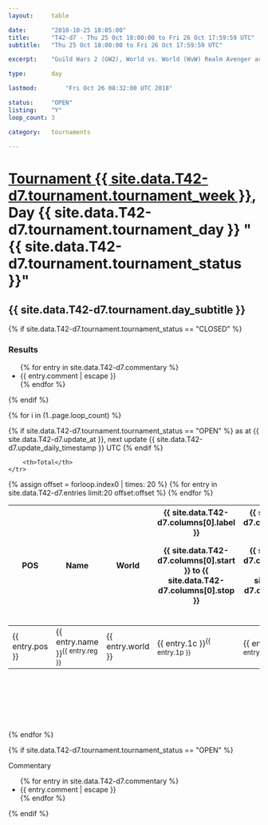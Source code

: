 ```yaml
---
layout: 	table

date: 		"2018-10-25 18:05:00"
title: 		"T42-d7 - Thu 25 Oct 18:00:00 to Fri 26 Oct 17:59:59 UTC"
subtitle: 	"Thu 25 Oct 18:00:00 to Fri 26 Oct 17:59:59 UTC"

excerpt:    "Guild Wars 2 (GW2), World vs. World (WvW) Realm Avenger achivement Tournament. \"Every Kill Counts\""

type:       day

lastmod: 		"Fri Oct 26 08:32:00 UTC 2018"

status:     "OPEN"
listing:    "Y"
loop_count: 3

category: 	tournaments

---
```

<div class="table_header">
    <h1><a href="{{ site.data.T42-d7.tournament.week_url }}">Tournament {{ site.data.T42-d7.tournament.tournament_week }}</a>, Day {{ site.data.T42-d7.tournament.tournament_day }} "{{ site.data.T42-d7.tournament.tournament_status }}"</h1>
    <h2>{{ site.data.T42-d7.tournament.day_subtitle }}</h2> 
</div>

{% if site.data.T42-d7.tournament.tournament_status == "CLOSED" %} 
<div class="commentary">
  <h3>Results</h3>
  <ul>
    {% for entry in site.data.T42-d7.commentary %}
    <li class="commentary_list">{{ entry.comment | escape }}</li>
    {% endfor %}
  </ul>
</div>
{% endif %}


{% for i in (1..page.loop_count) %}

{% if site.data.T42-d7.tournament.tournament_status == "OPEN" %} 
<span class="table_nextupdate">as at {{ site.data.T42-d7.update_at }}, next update {{ site.data.T42-d7.update_daily_timestamp }} UTC</span> 
{% endif %}

<table class="day_table">
  <colgroup>
    <col style="width:18px">
    <col style="width:55px">
    <col style="width:55px">
    <col style="width:12px">
    <col style="width:12px">
    <col style="width:12px">
    <col style="width:12px">
    <col style="width:12px">
    <col style="width:12px">
    <col style="width:12px">
    <col style="width:12px">
    <col style="width:12px">
    <col style="width:12px">
    <col style="width:12px">
    <col style="width:12px">
    <col style="width:12px">
    <col style="width:12px">
    <col style="width:12px">
    <col style="width:12px">
    <col style="width:12px">
    <col style="width:12px">
    <col style="width:12px">
    <col style="width:12px">
    <col style="width:12px">
    <col style="width:12px">
    <col style="width:12px">
    <col style="width:12px">
    <col style="width:18px">
  </colgroup>  
  <thead>
    <tr>
        <th>POS</th>
        <th class="AlignLeft">Name</th>
        <th class="AlignLeft">World</th>

<th><div class="label">{{ site.data.T42-d7.columns[0].label }}<p class="onhover">{{ site.data.T42-d7.columns[0].start }} to {{ site.data.T42-d7.columns[0].stop }}</p></div>​</th>
<th><div class="label">{{ site.data.T42-d7.columns[1].label }}<p class="onhover">{{ site.data.T42-d7.columns[1].start }} to {{ site.data.T42-d7.columns[1].stop }}</p></div>​</th>
<th><div class="label">{{ site.data.T42-d7.columns[2].label }}<p class="onhover">{{ site.data.T42-d7.columns[2].start }} to {{ site.data.T42-d7.columns[2].stop }}</p></div>​</th>
<th><div class="label">{{ site.data.T42-d7.columns[3].label }}<p class="onhover">{{ site.data.T42-d7.columns[3].start }} to {{ site.data.T42-d7.columns[3].stop }}</p></div>​</th>
<th><div class="label">{{ site.data.T42-d7.columns[4].label }}<p class="onhover">{{ site.data.T42-d7.columns[4].start }} to {{ site.data.T42-d7.columns[4].stop }}</p></div>​</th>
<th><div class="label">{{ site.data.T42-d7.columns[5].label }}<p class="onhover">{{ site.data.T42-d7.columns[5].start }} to {{ site.data.T42-d7.columns[5].stop }}</p></div>​</th>
<th><div class="label">{{ site.data.T42-d7.columns[6].label }}<p class="onhover">{{ site.data.T42-d7.columns[6].start }} to {{ site.data.T42-d7.columns[6].stop }}</p></div>​</th>
<th><div class="label">{{ site.data.T42-d7.columns[7].label }}<p class="onhover">{{ site.data.T42-d7.columns[7].start }} to {{ site.data.T42-d7.columns[7].stop }}</p></div>​</th>
<th><div class="label">{{ site.data.T42-d7.columns[8].label }}<p class="onhover">{{ site.data.T42-d7.columns[8].start }} to {{ site.data.T42-d7.columns[8].stop }}</p></div>​</th>
<th><div class="label">{{ site.data.T42-d7.columns[9].label }}<p class="onhover">{{ site.data.T42-d7.columns[9].start }} to {{ site.data.T42-d7.columns[9].stop }}</p></div>​</th>
<th><div class="label">{{ site.data.T42-d7.columns[10].label }}<p class="onhover">{{ site.data.T42-d7.columns[10].start }} to {{ site.data.T42-d7.columns[10].stop }}</p></div>​</th>

<th><div class="label">{{ site.data.T42-d7.columns[11].label }}<p class="onhover">{{ site.data.T42-d7.columns[11].start }} to {{ site.data.T42-d7.columns[11].stop }}</p></div>​</th>
<th><div class="label">{{ site.data.T42-d7.columns[12].label }}<p class="onhover">{{ site.data.T42-d7.columns[12].start }} to {{ site.data.T42-d7.columns[12].stop }}</p></div>​</th>
<th><div class="label">{{ site.data.T42-d7.columns[13].label }}<p class="onhover">{{ site.data.T42-d7.columns[13].start }} to {{ site.data.T42-d7.columns[13].stop }}</p></div>​</th>
<th><div class="label">{{ site.data.T42-d7.columns[14].label }}<p class="onhover">{{ site.data.T42-d7.columns[14].start }} to {{ site.data.T42-d7.columns[14].stop }}</p></div>​</th>
<th><div class="label">{{ site.data.T42-d7.columns[15].label }}<p class="onhover">{{ site.data.T42-d7.columns[15].start }} to {{ site.data.T42-d7.columns[15].stop }}</p></div>​</th>
<th><div class="label">{{ site.data.T42-d7.columns[16].label }}<p class="onhover">{{ site.data.T42-d7.columns[16].start }} to {{ site.data.T42-d7.columns[16].stop }}</p></div>​</th>
<th><div class="label">{{ site.data.T42-d7.columns[17].label }}<p class="onhover">{{ site.data.T42-d7.columns[17].start }} to {{ site.data.T42-d7.columns[17].stop }}</p></div>​</th>
<th><div class="label">{{ site.data.T42-d7.columns[18].label }}<p class="onhover">{{ site.data.T42-d7.columns[18].start }} to {{ site.data.T42-d7.columns[18].stop }}</p></div>​</th>
<th><div class="label">{{ site.data.T42-d7.columns[19].label }}<p class="onhover">{{ site.data.T42-d7.columns[19].start }} to {{ site.data.T42-d7.columns[19].stop }}</p></div>​</th>
<th><div class="label">{{ site.data.T42-d7.columns[20].label }}<p class="onhover">{{ site.data.T42-d7.columns[20].start }} to {{ site.data.T42-d7.columns[20].stop }}</p></div>​</th>

<th><div class="label">{{ site.data.T42-d7.columns[21].label }}<p class="onhover">{{ site.data.T42-d7.columns[21].start }} to {{ site.data.T42-d7.columns[21].stop }}</p></div>​</th>
<th><div class="label">{{ site.data.T42-d7.columns[22].label }}<p class="onhover">{{ site.data.T42-d7.columns[22].start }} to {{ site.data.T42-d7.columns[22].stop }}</p></div>​</th>
<th><div class="label">{{ site.data.T42-d7.columns[23].label }}<p class="onhover">{{ site.data.T42-d7.columns[23].start }} to {{ site.data.T42-d7.columns[23].stop }}</p></div>​</th>

        <th>Total</th>
    </tr>
  </thead>
  {% assign offset = forloop.index0 | times: 20 %}
<tbody>
{% for entry in site.data.T42-d7.entries limit:20 offset:offset %}
  <tr>
    <td class="pl{{ entry.pos }}">{{ entry.pos }}</td>
    <td class="AlignLeft">{{ entry.name }}<sup>{{ entry.reg }}</sup></td>
    <td class="AlignLeft">{{ entry.world }}</td>
    <td class="pl{{ entry.1p }}">{{ entry.1c }}<sup>{{ entry.1p }}</sup></td>
    <td class="pl{{ entry.2p }}">{{ entry.2c }}<sup>{{ entry.2p }}</sup></td>
    <td class="pl{{ entry.3p }}">{{ entry.3c }}<sup>{{ entry.3p }}</sup></td>
    <td class="pl{{ entry.4p }}">{{ entry.4c }}<sup>{{ entry.4p }}</sup></td>
    <td class="pl{{ entry.5p }}">{{ entry.5c }}<sup>{{ entry.5p }}</sup></td>
    <td class="pl{{ entry.6p }}">{{ entry.6c }}<sup>{{ entry.6p }}</sup></td>
    <td class="pl{{ entry.7p }}">{{ entry.7c }}<sup>{{ entry.7p }}</sup></td>
    <td class="pl{{ entry.8p }}">{{ entry.8c }}<sup>{{ entry.8p }}</sup></td>
    <td class="pl{{ entry.9p }}">{{ entry.9c }}<sup>{{ entry.9p }}</sup></td>
    <td class="pl{{ entry.10p }}">{{ entry.10c }}<sup>{{ entry.10p }}</sup></td>
    <td class="pl{{ entry.11p }}">{{ entry.11c }}<sup>{{ entry.11p }}</sup></td>
    <td class="pl{{ entry.12p }}">{{ entry.12c }}<sup>{{ entry.12p }}</sup></td>
    <td class="pl{{ entry.13p }}">{{ entry.13c }}<sup>{{ entry.13p }}</sup></td>
    <td class="pl{{ entry.14p }}">{{ entry.14c }}<sup>{{ entry.14p }}</sup></td>
    <td class="pl{{ entry.15p }}">{{ entry.15c }}<sup>{{ entry.15p }}</sup></td>
    <td class="pl{{ entry.16p }}">{{ entry.16c }}<sup>{{ entry.16p }}</sup></td>
    <td class="pl{{ entry.17p }}">{{ entry.17c }}<sup>{{ entry.17p }}</sup></td>
    <td class="pl{{ entry.18p }}">{{ entry.18c }}<sup>{{ entry.18p }}</sup></td>
    <td class="pl{{ entry.19p }}">{{ entry.19c }}<sup>{{ entry.19p }}</sup></td>
    <td class="pl{{ entry.20p }}">{{ entry.20c }}<sup>{{ entry.20p }}</sup></td>
    <td class="pl{{ entry.21p }}">{{ entry.21c }}<sup>{{ entry.21p }}</sup></td>
    <td class="pl{{ entry.22p }}">{{ entry.22c }}<sup>{{ entry.22p }}</sup></td>
    <td class="pl{{ entry.23p }}">{{ entry.23c }}<sup>{{ entry.23p }}</sup></td>
    <td class="pl{{ entry.24p }}">{{ entry.24c }}<sup>{{ entry.24p }}</sup></td>
    <td>{{ entry.total }}</td>
  </tr>
{% endfor %}  
</tbody>
</table>
<div class="leaderboard">
  <script async src="//pagead2.googlesyndication.com/pagead/js/adsbygoogle.js"></script>
  <!-- 728x90 -->
  <ins class="adsbygoogle"
       style="display:inline-block;width:728px;height:90px"
       data-ad-client="ca-pub-3274917281288240"
       data-ad-slot="3870538733"></ins>
  <script>
  (adsbygoogle = window.adsbygoogle || []).push({});
  </script>    
</div>
<br />
{% endfor %}

{% if site.data.T42-d7.tournament.tournament_status == "OPEN" %} 
<div class="commentary">
  <span class="commentary_title">Commentary</span>
  <ul>
    {% for entry in site.data.T42-d7.commentary %}
    <li class="commentary_list">{{ entry.comment | escape }}</li>
    {% endfor %}
  </ul>
</div>
{% endif %}


